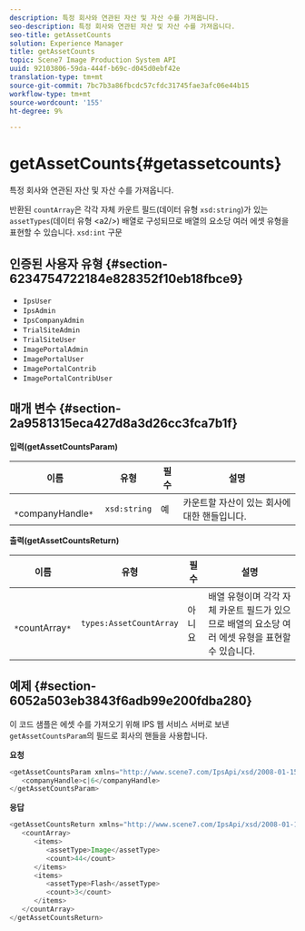 ```yaml
---
description: 특정 회사와 연관된 자산 및 자산 수를 가져옵니다.
seo-description: 특정 회사와 연관된 자산 및 자산 수를 가져옵니다.
seo-title: getAssetCounts
solution: Experience Manager
title: getAssetCounts
topic: Scene7 Image Production System API
uuid: 92103806-59da-444f-b69c-d045d0ebf42e
translation-type: tm+mt
source-git-commit: 7bc7b3a86fbcdc57cfdc31745fae3afc06e44b15
workflow-type: tm+mt
source-wordcount: '155'
ht-degree: 9%

---
```



# getAssetCounts{#getassetcounts}

특정 회사와 연관된 자산 및 자산 수를 가져옵니다.

반환된 `countArray`은 각각 자체 카운트 필드(데이터 유형 `xsd:string`)가 있는 `assetTypes`(데이터 유형 &lt;a2/>) 배열로 구성되므로 배열의 요소당 여러 에셋 유형을 표현할 수 있습니다.
`xsd:int`
구문

## 인증된 사용자 유형 {#section-6234754722184e828352f10eb18fbce9}

* `IpsUser`
* `IpsAdmin`
* `IpsCompanyAdmin`
* `TrialSiteAdmin`
* `TrialSiteUser`
* `ImagePortalAdmin`
* `ImagePortalUser`
* `ImagePortalContrib`
* `ImagePortalContribUser`

## 매개 변수 {#section-2a9581315eca427d8a3d26cc3fca7b1f}

**입력(getAssetCountsParam)**

| 이름 | 유형 | 필수 | 설명 |
|---|---|---|---|
| ` *`companyHandle`*` | `xsd:string` | 예 | 카운트할 자산이 있는 회사에 대한 핸들입니다. |

**출력(getAssetCountsReturn)**

| 이름 | 유형 | 필수 | 설명 |
|---|---|---|---|
| ` *`countArray`*` | `types:AssetCountArray` | 아니요 | 배열 유형이며 각각 자체 카운트 필드가 있으므로 배열의 요소당 여러 에셋 유형을 표현할 수 있습니다. |

## 예제 {#section-6052a503eb3843f6adb99e200fdba280}

이 코드 샘플은 에셋 수를 가져오기 위해 IPS 웹 서비스 서버로 보낸 `getAssetCountsParam`의 필드로 회사의 핸들을 사용합니다.

**요청**

```java
<getAssetCountsParam xmlns="http://www.scene7.com/IpsApi/xsd/2008-01-15">
   <companyHandle>c|6</companyHandle>
</getAssetCountsParam>
```

**응답**

```java
<getAssetCountsReturn xmlns="http://www.scene7.com/IpsApi/xsd/2008-01-15">
   <countArray>
      <items>
         <assetType>Image</assetType>
         <count>44</count>
      </items>
      <items>
         <assetType>Flash</assetType>
         <count>3</count>
      </items>
   </countArray>
</getAssetCountsReturn>
```

